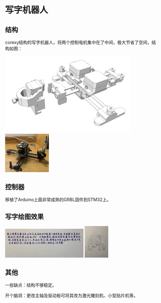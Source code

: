 # 写字机器人

## 结构

  corexy结构的写字机器人，将两个控制电机集中在了中间，极大节省了空间，结构如图：

<img src="img\midbot.jpg" alt="midbot" style="zoom:40%;" />

<img src="img\bot2.png" alt="bot2" style="zoom:14%;" />

## 控制器

移植了Arduino上面非常成熟的GRBL固件到STM32上。

## 写字绘图效果

<img src="img\6BB5EC0014AEC2683363F0402108530F.png" alt="6BB5EC0014AEC2683363F0402108530F" style="zoom:25%;" />

 <img src="img\FE45E3FE8A7B66D830B2A69EA19E08A2.png" alt="FE45E3FE8A7B66D830B2A69EA19E08A2" style="zoom:10%;" />

## 其他

一些缺点：结构不够稳定。

开个脑洞：更改主轴及驱动板可将其改为激光雕刻机、小型贴片机等。